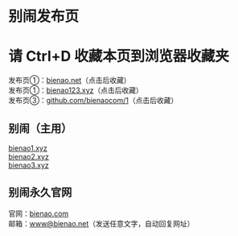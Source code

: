 # 别闹发布页

# 请 Ctrl+D 收藏本页到浏览器收藏夹
发布页①：[bienao.net](http://bienao.net)（点击后收藏）<br />
发布页①：[bienao123.xyz](http://bienao123.xyz)（点击后收藏）<br />
发布页③：[github.com/bienaocom/1](https://github.com/bienaocom/1)（点击后收藏）

## 别闹（主用）

[bienao1.xyz](http://bienao1.xyz)<br />
[bienao2.xyz](http://bienao2.xyz)<br />
[bienao3.xyz](http://bienao3.xyz)<br />


## 别闹永久官网

官网：[bienao.com](http://bienao.com)<br />
邮箱：www@bienao.net（发送任意文字，自动回复网址）
